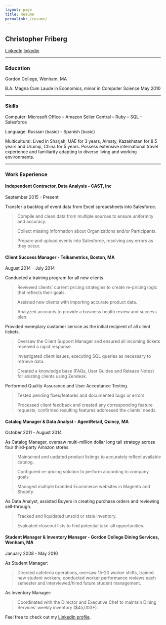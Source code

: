 ```yaml
---
layout: page
title: Resume
permalink: /resume/
---
```


## **Christopher Friberg**
[LinkedIn] [linkedin]


*****

### Education

Gordon College, Wenham, MA

B.A. Magna Cum Laude in Economics, minor in Computer Science
May 2010

*****

### Skills

Computer: Microsoft Office – Amazon Seller Central – Ruby – SQL – Salesforce

Language: Russian (basic) - Spanish (basic)

Multicultural: Lived in Sharjah, UAE for 3 years, Almaty, Kazakhstan for 8.5 years and Urumqi, China for 5 years. Possess extensive international travel experience and familiarity adapting to diverse living and working environments.

*****

### Work Experience

#### **Independent Contractor, Data Analysis** - CAST, Inc

September 2015 - Present

Transfer a backlog of event data from Excel spreadsheets into Salesforce.

> Compile and clean data from multiple sources to ensure uniformity and accuracy. 
>
> Collect missing information about Organizations and/or Participants.
>
> Prepare and upload events into Salesforce, resolving any errors as they occur.

#### **Client Success Manager** - Teikametrics, Boston, MA

August 2014 - July 2014

Conducted a training program for all new clients.

>Reviewed clients’ current pricing strategies to create re-pricing logic that reflects their goals. 
>
>Assisted new clients with importing accurate product data.
>
>Analyzed accounts to provide a business health review and success plan.

Provided exemplary customer service as the initial recipient of all client tickets.

>Oversaw the Client Support Manager and ensured all incoming tickets received a rapid response.
>
>Investigated client issues, executing SQL queries as necessary to retrieve data.
>
>Created a knowledge base (FAQs, User Guides and Release Notes) for existing clients using Zendesk.

Performed Quality Assurance and User Acceptance Testing.

>Tested pending fixes/features and documented bugs or errors.
>
>Processed client feedback and created any corresponding feature requests; confirmed resulting features addressed the clients’ needs.


#### **Catalog Manager & Data Analyst** - AgentRetail, Quincy, MA

October 2011 - August 2014

As Catalog Manager, oversaw multi-million dollar long tail strategy across four third-party Amazon stores.

>Maintained and updated product listings to accurately reflect available catalog.
>
>Configured re-pricing solution to perform according to company goals. 
>
>Managed multiple branded Ecommerce websites in Magento and Shopify.

As Data Analyst, assisted Buyers in creating purchase orders and reviewing sell-through.

>Tracked and liquidated unsold or stale inventory.
>
>Evaluated closeout lists to find potential take-all opportunities.


#### **Student Manager & Inventory Manager** - Gordon College Dining Services, Wenham, MA

January 2008 - May 2010

As Student Manager:

>Directed cafeteria operations, oversaw 15-20 worker shifts, trained new student workers, conducted worker performance reviews each semester and interviewed/hired future student management.

As Inventory Manager:

>Coordinated with the Director and Executive Chef to maintain Dining Services’ weekly inventory ($45,000+).



Feel free to check out my [LinkedIn profile][linkedin].

[linkedin]:	https://www.linkedin.com/in/christopherfriberg